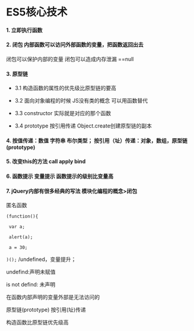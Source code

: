 # ES5核心技术

#### 1. 立即执行函数

#### 2. 闭包 内部函数可以访问外部函数的变量，把函数返回出去

   闭包可以保护内部的变量 闭包可以造成内存泄漏 ==null
   
#### 3. 原型链

* 3.1 构造函数的属性的优先级比原型链的要高

* 3.2 面向对象编程的时候 JS没有类的概念 可以用函数替代

* 3.3 constructor 实际就是对应的那个函数

* 3.4 prototype 按引用传递 Object.create创建原型链的副本

#### 4. 按值传递：数值 字符串 布尔类型； 按引用（址）传递：对象，数组，原型链(prototype)

#### 5. 改变this的方法 call apply bind

#### 6. 函数提示 变量提示 函数提示的级别比变量高

#### 7. jQuery内部有很多经典的写法 模块化编程的概念>闭包

匿名函数

`(function(){`

` var a;`

` alert(a);`

` a = 30;`

`)();` /undefined，变量提升；

undefind:声明未赋值

is not defind: 未声明

在函数内部声明的变量外部是无法访问的

原型链(prototype) 按引用(址)传递

构造函数比原型链优先级高
